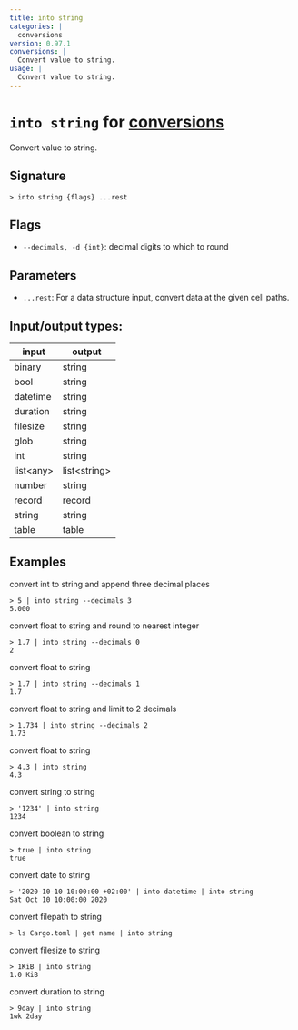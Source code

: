 ```yaml
---
title: into string
categories: |
  conversions
version: 0.97.1
conversions: |
  Convert value to string.
usage: |
  Convert value to string.
---
```

<!-- This file is automatically generated. Please edit the command in https://github.com/nushell/nushell instead. -->

# `into string` for [conversions](/commands/categories/conversions.md)

<div class='command-title'>Convert value to string.</div>

## Signature

```> into string {flags} ...rest```

## Flags

 -  `--decimals, -d {int}`: decimal digits to which to round

## Parameters

 -  `...rest`: For a data structure input, convert data at the given cell paths.


## Input/output types:

| input     | output       |
| --------- | ------------ |
| binary    | string       |
| bool      | string       |
| datetime  | string       |
| duration  | string       |
| filesize  | string       |
| glob      | string       |
| int       | string       |
| list\<any\> | list\<string\> |
| number    | string       |
| record    | record       |
| string    | string       |
| table     | table        |
## Examples

convert int to string and append three decimal places
```nu
> 5 | into string --decimals 3
5.000
```

convert float to string and round to nearest integer
```nu
> 1.7 | into string --decimals 0
2
```

convert float to string
```nu
> 1.7 | into string --decimals 1
1.7
```

convert float to string and limit to 2 decimals
```nu
> 1.734 | into string --decimals 2
1.73
```

convert float to string
```nu
> 4.3 | into string
4.3
```

convert string to string
```nu
> '1234' | into string
1234
```

convert boolean to string
```nu
> true | into string
true
```

convert date to string
```nu
> '2020-10-10 10:00:00 +02:00' | into datetime | into string
Sat Oct 10 10:00:00 2020
```

convert filepath to string
```nu
> ls Cargo.toml | get name | into string

```

convert filesize to string
```nu
> 1KiB | into string
1.0 KiB
```

convert duration to string
```nu
> 9day | into string
1wk 2day
```
